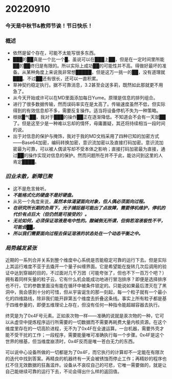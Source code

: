 # 20220910

### 今天是中秋节&教师节诶！节日快乐！

### 概述

- 依然是留个存在，可能不太能写很多东西。
- ███的██真是一个比一个█。虽说可以在███上██，但是在一定时间里所能██的██终归是有限的。所以实际上成功██的可能性并不高。得做好最坏的准备。从某种角度上来说我非常想█████，但是这万一挑一的██，没有道理就███。不过██还有很长，还可以一直积累。
- 草神契约稳定执行。据不可靠消息，3.2甚至会送多莉，既然如此那就更不用急了。
- 从今天开始或许可以在MD里面添加每日Yume。原理是信息的排列组合。
- 进行了很多数据传输，然而误码率实在是太高了。传输速度虽然不低，但实际得到的有效信息却不多，需要反复操作。适当将设备停机不失为一种策略。
- 根据█气██，我对于███的操作██正在逐渐降低。不知道会不会有一天就██了。但是这至少是一种难以忘却的情怀，毋庸置疑，其还将持续相当一段时间的说。
- 出于对信息的保护与掩饰，我对于我的MD文档采用了四种已知的加密方式——Base64加密，编码转换加密，意识流加密以及直接打码加密。意识流加密最为可靠，可以被人偶读写却不受本体之影响；直接打码加密最为直接，通过██的操作实现对信息的保护。然而问题所在并不于此，能访问到这里的人肯定████。

### *旧业未散，新障已聚*

- 这不是危言耸听。
- ***不能格式化的硬盘不是好硬盘。***
- 从另一个角度来说，***虽然本体渴望面向对象，但人偶必须面向过程。***
- ***在研究所长期的负荷下，光子捕捉器可能出了点故障，需要停机维护，停机的代价有点巨大（但仍然是可接受的）。***
- ***无论如何，必须保证溶液是电中性的。酸碱倒无所谓，但倘若溶液极性不平，可能会██。***
- ***所以我们需要面向过程去保证溶液的状态处在一个动态平衡之中。***

### *局势越发紧张*

近期的一系列合并关系到整个维度中心系统是否能稳定可靠的运行下去。但是实际上其运行难度不亚于去撬开一个量子纠缠界面。它是希望能在旋转几次后调用的验证中达到穿越的目的，不过面对几千万团（可能夸张了，但也不下一百万个吧？）拥有着同样矢量的粒子云，它有什么机会能成功地进行冒泡排序？即便是选择排序也不行，它的参数里面没有能在循环中被条件锁定的。只能说如果最后湮灭在了黑洞中，我会感到十分的可惜，但从宇宙诞生的那一刻起，每一个粒子就有一个最小化的四维路线，除非我们能开辟第五个维度去折叠这条线。事实上所有粒子都是基于四维参量的，即便五维理论上存在，但没有任何一种指令能超越容器去执行。

终究是为了0x4F号元素。正如汞次物一样——准确的说就是汞次物的一种，它可以从虚空中提炼程序运行所需要的一切数据而不需要再耗费大量内核资源。在这个维度里存在的一切高阶进程，无不为了0x4F在全速运算。一台机器，需要外壳才能不受干扰的工作；一段程序，需要能量唯可准确执行每一个步骤。0x4F是这个世界的根基，但当维度崩溃时，0x4F反而是唯一苍白无力的东西。

可以说中心设备所做的一切都是为了0x4F，而它执行的计算却不一定能在有限次的迭代中找到答案。再精良的机器终有一天会被锈蚀而停止工作；再精妙的程序也扛不住无效数据的狂轰滥炸。设备从不哀叹自己的可悲，它唯一需要做的，就是让自己能继续可靠的运行下去，不论会得出什么样的返回值。
